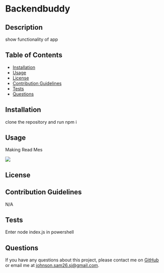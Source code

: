 # Backendbuddy

## Description
  show functionality of app
  
  ## Table of Contents
  - [Installation](#installation)
  - [Usage](#usage)
  - [License](#license)
  - [Contribution Guidelines](#contribution-guidelines)
  - [Tests](#tests)
  - [Questions](#questions)
  
  ## Installation
  clone the repository and run npm i
  
  ## Usage
  Making Read Mes

  ![](readme.gif)
  
  
  
## License



  
  ## Contribution Guidelines
  N/A
  
  ## Tests
  Enter node index.js in powershell
  
  ## Questions
  If you have any questions about this project, please contact me on [GitHub](https://github.com/sjohn294) or email me at johnson.sam26.sj@gmail.com.
  
